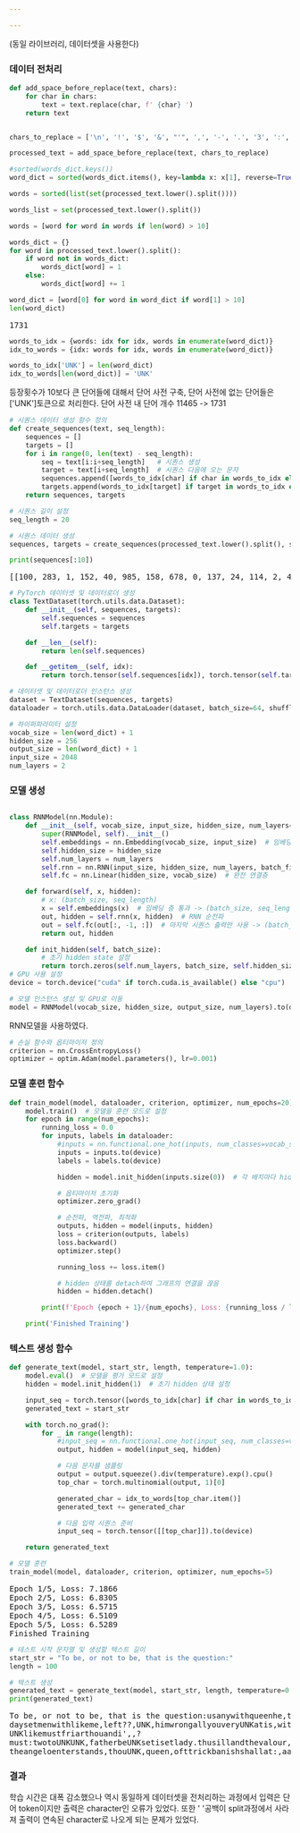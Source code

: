 ```yaml
---

---
```


<head>
  <style>
    table.dataframe {
      white-space: normal;
      width: 100%;
      height: 240px;
      display: block;
      overflow: auto;
      font-family: Arial, sans-serif;
      font-size: 0.9rem;
      line-height: 20px;
      text-align: center;
      border: 0px !important;
    }

    table.dataframe th {
      text-align: center;
      font-weight: bold;
      padding: 8px;
    }

    table.dataframe td {
      text-align: center;
      padding: 8px;
    }

    table.dataframe tr:hover {
      background: #b8d1f3; 
    }

    .output_prompt {
      overflow: auto;
      font-size: 0.9rem;
      line-height: 1.45;
      border-radius: 0.3rem;
      -webkit-overflow-scrolling: touch;
      padding: 0.8rem;
      margin-top: 0;
      margin-bottom: 15px;
      font: 1rem Consolas, "Liberation Mono", Menlo, Courier, monospace;
      color: $code-text-color;
      border: solid 1px $border-color;
      border-radius: 0.3rem;
      word-break: normal;
      white-space: pre;
    }

  .dataframe tbody tr th:only-of-type {
      vertical-align: middle;
  }

  .dataframe tbody tr th {
      vertical-align: top;
  }

  .dataframe thead th {
      text-align: center !important;
      padding: 8px;
  }

  .page__content p {
      margin: 0 0 0px !important;
  }

  .page__content p > strong {
    font-size: 0.8rem !important;
  }

  </style>
</head>


(동일 라이브러리, 데이터셋을 사용한다)
### 데이터 전처리

```python
def add_space_before_replace(text, chars):
    for char in chars:
        text = text.replace(char, f' {char} ')
    return text


chars_to_replace = ['\n', '!', '$', '&', "'", ',', '-', '.', '3', ':', ';', '?']

processed_text = add_space_before_replace(text, chars_to_replace)
```
```python
#sorted(words_dict.keys())
word_dict = sorted(words_dict.items(), key=lambda x: x[1], reverse=True)

words = sorted(list(set(processed_text.lower().split())))

words_list = set(processed_text.lower().split())

words = [word for word in words if len(word) > 10]

words_dict = {}
for word in processed_text.lower().split():
    if word not in words_dict:
        words_dict[word] = 1
    else:
        words_dict[word] += 1

word_dict = [word[0] for word in word_dict if word[1] > 10]
len(word_dict)
```

<pre>
1731
</pre>

```python
words_to_idx = {words: idx for idx, words in enumerate(word_dict)}
idx_to_words = {idx: words for idx, words in enumerate(word_dict)}
```
```python
words_to_idx['UNK'] = len(word_dict)
idx_to_words[len(word_dict)] = 'UNK'
```
등장횟수가 10보다 큰 단어들에 대해서 단어 사전 구축, 
단어 사전에 없는 단어들은 ['UNK']토큰으로 처리한다.
단어 사전 내 단어 개수 11465 -> 1731

```python
# 시퀀스 데이터 생성 함수 정의
def create_sequences(text, seq_length):
    sequences = []
    targets = []
    for i in range(0, len(text) - seq_length):
        seq = text[i:i+seq_length]   # 시퀀스 생성
        target = text[i+seq_length]  # 시퀀스 다음에 오는 문자
        sequences.append([words_to_idx[char] if char in words_to_idx else words_to_idx['UNK'] for char in seq ])
        targets.append(words_to_idx[target] if target in words_to_idx else words_to_idx['UNK'])
    return sequences, targets
```


```python
# 시퀀스 길이 설정
seq_length = 20

# 시퀀스 데이터 생성
sequences, targets = create_sequences(processed_text.lower().split(), seq_length)
```


```python
print(sequences[:10])
```

<pre>
[[100, 283, 1, 152, 40, 985, 158, 678, 0, 137, 24, 114, 2, 43, 1, 114, 0, 114, 2, 100], [283, 1, 152, 40, 985, 158, 678, 0, 137, 24, 114, 2, 43, 1, 114, 0, 114, 2, 100, 283], [1, 152, 40, 985, 158, 678, 0, 137, 24, 114, 2, 43, 1, 114, 0, 114, 2, 100, 283, 1], [152, 40, 985, 158, 678, 0, 137, 24, 114, 2, 43, 1, 114, 0, 114, 2, 100, 283, 1, 10], [40, 985, 158, 678, 0, 137, 24, 114, 2, 43, 1, 114, 0, 114, 2, 100, 283, 1, 10, 50], [985, 158, 678, 0, 137, 24, 114, 2, 43, 1, 114, 0, 114, 2, 100, 283, 1, 10, 50, 43], [158, 678, 0, 137, 24, 114, 2, 43, 1, 114, 0, 114, 2, 100, 283, 1, 10, 50, 43, 1274], [678, 0, 137, 24, 114, 2, 43, 1, 114, 0, 114, 2, 100, 283, 1, 10, 50, 43, 1274, 363], [0, 137, 24, 114, 2, 43, 1, 114, 0, 114, 2, 100, 283, 1, 10, 50, 43, 1274, 363, 7], [137, 24, 114, 2, 43, 1, 114, 0, 114, 2, 100, 283, 1, 10, 50, 43, 1274, 363, 7, 213]]
</pre>

```python
# PyTorch 데이터셋 및 데이터로더 생성
class TextDataset(torch.utils.data.Dataset):
    def __init__(self, sequences, targets):
        self.sequences = sequences
        self.targets = targets

    def __len__(self):
        return len(self.sequences)

    def __getitem__(self, idx):
        return torch.tensor(self.sequences[idx]), torch.tensor(self.targets[idx])
```


```python
# 데이터셋 및 데이터로더 인스턴스 생성
dataset = TextDataset(sequences, targets)
dataloader = torch.utils.data.DataLoader(dataset, batch_size=64, shuffle=True)
```


```python
# 하이퍼파라미터 설정
vocab_size = len(word_dict) + 1
hidden_size = 256
output_size = len(word_dict) + 1
input_size = 2048
num_layers = 2
```

### 모델 생성
```python

class RNNModel(nn.Module):
    def __init__(self, vocab_size, input_size, hidden_size, num_layers=1):
        super(RNNModel, self).__init__()
        self.embeddings = nn.Embedding(vocab_size, input_size)  # 임베딩 층
        self.hidden_size = hidden_size
        self.num_layers = num_layers
        self.rnn = nn.RNN(input_size, hidden_size, num_layers, batch_first=True)  # RNN 레이어
        self.fc = nn.Linear(hidden_size, vocab_size)  # 완전 연결층

    def forward(self, x, hidden):
        # x: (batch_size, seq_length)
        x = self.embeddings(x)  # 임베딩 층 통과 -> (batch_size, seq_length, input_size)
        out, hidden = self.rnn(x, hidden)  # RNN 순전파
        out = self.fc(out[:, -1, :])  # 마지막 시퀀스 출력만 사용 -> (batch_size, output_size)
        return out, hidden

    def init_hidden(self, batch_size):
        # 초기 hidden state 설정
        return torch.zeros(self.num_layers, batch_size, self.hidden_size).to(device)
# GPU 사용 설정
device = torch.device("cuda" if torch.cuda.is_available() else "cpu")

# 모델 인스턴스 생성 및 GPU로 이동
model = RNNModel(vocab_size, hidden_size, output_size, num_layers).to(device)
```
RNN모델을 사용하였다.

```python
# 손실 함수와 옵티마이저 정의
criterion = nn.CrossEntropyLoss()
optimizer = optim.Adam(model.parameters(), lr=0.001)
```

### 모델 훈련 함수
```python
def train_model(model, dataloader, criterion, optimizer, num_epochs=20):
    model.train()  # 모델을 훈련 모드로 설정
    for epoch in range(num_epochs):
        running_loss = 0.0
        for inputs, labels in dataloader:
            #inputs = nn.functional.one_hot(inputs, num_classes=vocab_size).float() # 원-핫 인코딩 및 GPU로 이동
            inputs = inputs.to(device)
            labels = labels.to(device)

            hidden = model.init_hidden(inputs.size(0))  # 각 배치마다 hidden 상태 초기화

            # 옵티마이저 초기화
            optimizer.zero_grad()

            # 순전파, 역전파, 최적화
            outputs, hidden = model(inputs, hidden)
            loss = criterion(outputs, labels)
            loss.backward()
            optimizer.step()

            running_loss += loss.item()

            # hidden 상태를 detach하여 그래프의 연결을 끊음
            hidden = hidden.detach()

        print(f'Epoch {epoch + 1}/{num_epochs}, Loss: {running_loss / len(dataloader):.4f}')

    print('Finished Training')
```

### 텍스트 생성 함수
```python
def generate_text(model, start_str, length, temperature=1.0):
    model.eval()  # 모델을 평가 모드로 설정
    hidden = model.init_hidden(1)  # 초기 hidden 상태 설정

    input_seq = torch.tensor([words_to_idx[char] if char in words_to_idx else words_to_idx['UNK'] for char in start_str]).unsqueeze(0).to(device)
    generated_text = start_str

    with torch.no_grad():
        for _ in range(length):
            #input_seq = nn.functional.one_hot(input_seq, num_classes=vocab_size).float()
            output, hidden = model(input_seq, hidden)

            # 다음 문자를 샘플링
            output = output.squeeze().div(temperature).exp().cpu()
            top_char = torch.multinomial(output, 1)[0]

            generated_char = idx_to_words[top_char.item()]
            generated_text += generated_char

            # 다음 입력 시퀀스 준비
            input_seq = torch.tensor([[top_char]]).to(device)

    return generated_text
```


```python
# 모델 훈련
train_model(model, dataloader, criterion, optimizer, num_epochs=5)
```
<pre>
Epoch 1/5, Loss: 7.1866
Epoch 2/5, Loss: 6.8305
Epoch 3/5, Loss: 6.5715
Epoch 4/5, Loss: 6.5109
Epoch 5/5, Loss: 6.5289
Finished Training
</pre>

```python
# 테스트 시작 문자열 및 생성할 텍스트 길이
start_str = "To be, or not to be, that is the question:"
length = 100

# 텍스트 생성
generated_text = generate_text(model, start_str, length, temperature=0.8)
print(generated_text)
```

<pre>
To be, or not to be, that is the question:usanywithqueenhe,the?firepoorlady?
daysetmenwithlikeme,left??,UNK,himwrongallyouveryUNKatis,withi,UNKand?
UNKlikemustfriarthouandi',,?
must:twotoUNKUNK,fatherbeUNKsetisetlady.thusillandthevalour,inyou?
theangeloenterstands,thouUNK,queen,ofttrickbanishshallat:,aatoenterlikehimthe
</pre>

### 결과
학습 시간은 대폭 감소했으나 역시 동일하게 데이터셋을 전처리하는 과정에서 입력은 단어 token이지만 출력은 character인 오류가 있었다. 또한 ' '공백이 split과정에서 사라져 출력이 연속된 character로 나오게 되는 문제가 있었다. 